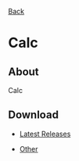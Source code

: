 [Back](../)

# Calc

## About

Calc

## Download

- [Latest Releases](https://github.com/moton-03/BirdSoft-Calc/releases/latest)

- [Other](https://github.com/moton-03/BirdSoft-Calc/releases)
